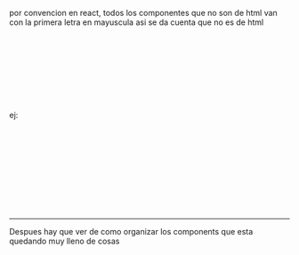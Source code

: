 por convencion en react,
todos los componentes que no son de html
van con la primera letra en mayuscula
asi se da cuenta que no es de html

ej:
<svg> va con minuscula porque es uno ya hecho

<Svg> seria otra cosa

---

Despues hay que ver de como organizar los components 
que esta quedando muy lleno de cosas